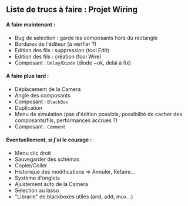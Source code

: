 ## Liste de trucs à faire : Projet Wiring

#### A faire maintenant :
* Bug de selection : garde les composants hors du rectangle
* Bordures de l'éditeur (à vérifier ?)
* Edition des fils : suppression (tool Edit)
* Edition des fils : création (tool Wire)
* Composant : `Delay`/`Diode` (diode \~ok, delai à fix)

#### A faire plus tard :
* Déplacement de la Camera
* Angle des composants
* Composant : `BlackBox`
* Duplication
* Menu de simulation (pas d'édition possible, possibilité de cacher des composants/fils, performances accrues ?)
* Composant : `Comment`

#### Eventuellement, si j'ai le courage :
* Menu clic droit
* Sauvegarder des schémas
* Copier/Coller
* Historique des modifications => Annuler, Refaire...
* Système d'onglets
* Ajustement auto de la Camera
* Selection au lasso
* "Librarie" de blackboxes utiles (and, add, mux...)
